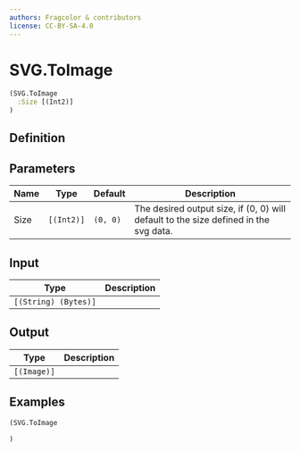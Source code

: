 ```yaml
---
authors: Fragcolor & contributors
license: CC-BY-SA-4.0
---
```



# SVG.ToImage

```clojure
(SVG.ToImage
  :Size [(Int2)]
)
```


## Definition




## Parameters

| Name | Type | Default | Description |
|------|------|---------|-------------|
| Size | `[(Int2)]` | `(0, 0)` | The desired output size, if (0, 0) will default to the size defined in the svg data. |


## Input

| Type | Description |
|------|-------------|
| `[(String) (Bytes)]` |  |


## Output

| Type | Description |
|------|-------------|
| `[(Image)]` |  |


## Examples

```clojure
(SVG.ToImage

)
```
